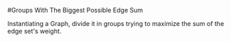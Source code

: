 #Groups With The Biggest Possible Edge Sum

Instantiating a Graph, divide it in groups trying to maximize the sum of the edge set's weight.